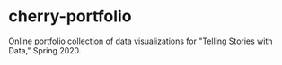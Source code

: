 # cherry-portfolio
Online portfolio collection of data visualizations for "Telling Stories with Data," Spring 2020. 
